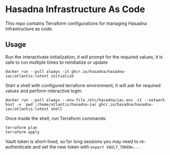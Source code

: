 # Hasadna Infrastructure As Code

This repo contains Terraform configurations for managing Hasadna infrastructure as code.

## Usage

Run the interactivate initialization, it will prompt for the required values, it is safe to run multiple times to reinitialize or update

```
docker run --pull always -it ghcr.io/hasadna/hasadna-iac/atlantis:latest initialize
```

Start a shell with configured terraform environment, it will ask for required values and perform interactive login:

```
docker run --pull always --env-file /etc/hasadna/iac.env -it --network host -v `pwd`:/home/atlantis/hasadna-iac ghcr.io/hasadna/hasadna-iac/atlantis:latest shell
```

Once inside the shell, run Terraform commands:

```
terraform plan
terraform apply
```

Vault token is short-lived, so for long sessions you may need to re-authenticate and set the new token with `export VAULT_TOKEN=...`
